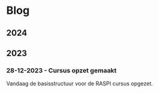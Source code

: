 # Blog

## 2024

## 2023

### 28-12-2023 - Cursus opzet gemaakt

Vandaag de basisstructuur voor de RASPI cursus opgezet.


